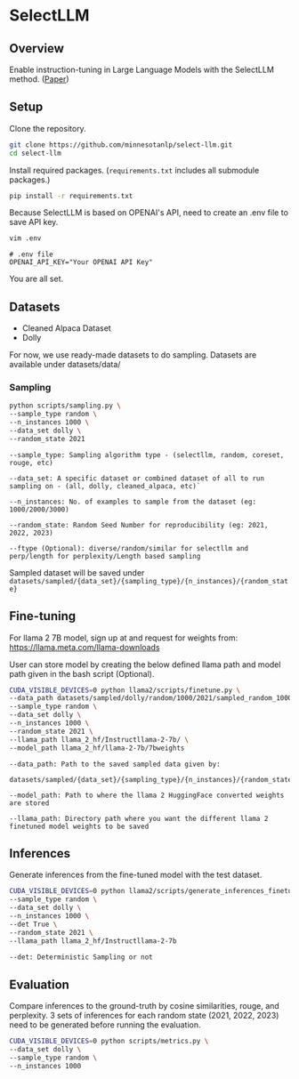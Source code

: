 # SelectLLM

## Overview

Enable instruction-tuning in Large Language Models with the SelectLLM method. ([Paper](https://arxiv.org/abs/2401.16553))

## Setup

Clone the repository.

```bash
git clone https://github.com/minnesotanlp/select-llm.git
cd select-llm
```

Install required packages. (`requirements.txt` includes all submodule packages.)

```bash
pip install -r requirements.txt
```

Because SelectLLM is based on OPENAI's API, need to create an .env file to save API key.

```bash
vim .env
```

```env
# .env file
OPENAI_API_KEY="Your OPENAI API Key"
```

You are all set.

## Datasets

- Cleaned Alpaca Dataset
- Dolly

For now, we use ready-made datasets to do sampling. Datasets are available under datasets/data/

### Sampling

```bash
python scripts/sampling.py \
--sample_type random \
--n_instances 1000 \
--data_set dolly \
--random_state 2021
```

```
--sample_type: Sampling algorithm type - (selectllm, random, coreset, rouge, etc)

--data_set: A specific dataset or combined dataset of all to run sampling on - (all, dolly, cleaned_alpaca, etc)`

--n_instances: No. of examples to sample from the dataset (eg: 1000/2000/3000)

--random_state: Random Seed Number for reproducibility (eg: 2021, 2022, 2023)

--ftype (Optional): diverse/random/similar for selectllm and perp/length for perplexity/Length based sampling
```

Sampled dataset will be saved under `datasets/sampled/{data_set}/{sampling_type}/{n_instances}/{random_state}`

## Fine-tuning
For llama 2 7B model, sign up at and request for weights from: https://llama.meta.com/llama-downloads

User can store model by creating the below defined llama path and model path given in the bash script (Optional). 

```bash
CUDA_VISIBLE_DEVICES=0 python llama2/scripts/finetune.py \
--data_path datasets/sampled/dolly/random/1000/2021/sampled_random_1000.parquet.gzip \
--sample_type random \
--data_set dolly \
--n_instances 1000 \
--random_state 2021 \
--llama_path llama_2_hf/Instructllama-2-7b/ \
--model_path llama_2_hf/llama-2-7b/7bweights
```

```
--data_path: Path to the saved sampled data given by:

datasets/sampled/{data_set}/{sampling_type}/{n_instances}/{random_state}/sampled_{sampling_type}_{n_instances}.parquet.gzip

--model_path: Path to where the llama 2 HuggingFace converted weights are stored

--llama_path: Directory path where you want the different llama 2 finetuned model weights to be saved
```

## Inferences

Generate inferences from the fine-tuned model with the test dataset.

```bash
CUDA_VISIBLE_DEVICES=0 python llama2/scripts/generate_inferences_finetuned.py \
--sample_type random \
--data_set dolly \
--n_instances 1000 \
--det True \
--random_state 2021 \
--llama_path llama_2_hf/Instructllama-2-7b
```

```bash
--det: Deterministic Sampling or not
```

## Evaluation
Compare inferences to the ground-truth by cosine similarities, rouge, and perplexity. 3 sets of inferences for each random state (2021, 2022, 2023) need to be generated before running the evaluation.

```bash
CUDA_VISIBLE_DEVICES=0 python scripts/metrics.py \
--data_set dolly \
--sample_type random \
--n_instances 1000
```
